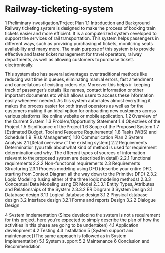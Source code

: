 # Railway-ticketing-system
  1	Preliminary Investigation/Project Plan
  1.1	Introduction and Background
Railway ticketing system is designed to make the process of booking train tickets easier and more efficient. It is a computerized system developed to support the services of rail transportation. This system helps passengers in different ways, such as providing purchasing of tickets, monitoring seats availability and many more. The main purpose of this system is to provide effective and faster ticket management for travel operators, railway departments, as well as allowing customers to purchase tickets electronically.

This system also has several advantages over traditional methods like reducing wait time in queues, eliminating manual errors, fast amendment and cancellations of existing orders etc. Moreover this helps in keeping track of passenger’s details like names, contact information or other important documents etc which allows users to access these information easily whenever needed. As this system automates almost everything it makes the process easier for both travel operators as well as for the customers making it an ideal option for onboarding new customers across various platforms like online website or mobile application.
  1.2	Overview of the Current System 
  1.3	Problem/Opportunity Statement
  1.4	Objectives of the Project
  1.5	Significance of the Project
  1.6	Scope of the Proposed System
  1.7	[Estimated Budget, Tool and Resource Requirements]
  1.8	Tasks (WBS) and Schedule 
  1.9	[Risk Management]
  1.10	Communication Plan
  2	System Analysis
  2.1	[Detail overview of the existing system] 
  2.2	Requirements Determination (you talk about what kind of method is used for requirement determination and why. The different types of sources of information relevant to the proposed system are described in detail)
2.2.1	Functional requirements 
2.2.2	Non-functional requirements 
2.3	Requirements Structuring
2.3.1	Process modeling using DFD (describe your entire DFD, starting from Context Diagram all the way down to the Primitive DFD)
2.3.2	Logic Modeling (using either of the three logic modeling methods)
2.3.3	Conceptual Data Modeling using ER Model
2.3.3.1	Entity Types, Attributes and Relationships of the System
2.3.3.2	ER Diagram
3	System Design
3.1	Database design
3.1.1	Logical database design
3.1.2	Physical database design
3.2	Interface design
3.2.1	Forms and reports Design
3.2.2	Dialogue Design


4	System implementation (Since developing the system is not a requirement for this project, here you’re expected to simply describe the plan of how the activities in this phase are going to be undertaken)
4.1	Application development
4.2	Testing
4.3	Installation
5	[System support and maintenance] (The same approach is followed as in System Implementation)
5.1	System support
5.2	Maintenance
6	Conclusion and Recommendation
